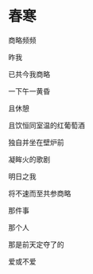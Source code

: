    

# 春寒

商略频频

  

昨我

已共今我商略

一下午一黄昏

且休憩

且饮恒同室温的红葡萄酒

独自并坐在壁炉前

凝眸火的歌剧

  

明日之我

将不速而至共参商略

那件事

那个人

那是前天定夺了的

爱或不爱